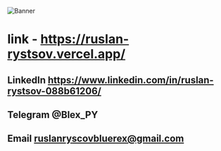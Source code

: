 ![Banner](https://cdn.discordapp.com/attachments/736633764930912257/1011085053956194374/Ruslan.png)

# link - https://ruslan-rystsov.vercel.app/
## LinkedIn https://www.linkedin.com/in/ruslan-rystsov-088b61206/
## Telegram @Blex_PY
## Email ruslanryscovbluerex@gmail.com
